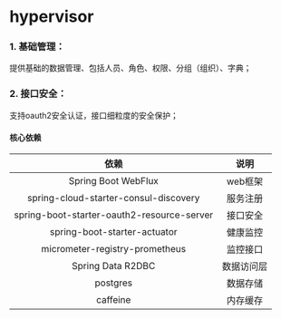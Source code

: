 # hypervisor

### 1. 基础管理：

提供基础的数据管理、包括人员、角色、权限、分组（组织）、字典；

### 2. 接口安全：

支持oauth2安全认证，接口细粒度的安全保护；

#### 核心依赖

|                     依赖                     |  说明   |
|:------------------------------------------:|:-----:|
|            Spring Boot WebFlux             | web框架 |
|   spring-cloud-starter-consul-discovery    | 服务注册  |
| spring-boot-starter-oauth2-resource-server | 接口安全  |
|        spring-boot-starter-actuator        | 健康监控  |
|       micrometer-registry-prometheus       | 监控接口  |
|             Spring Data R2DBC              | 数据访问层 |
|                  postgres                  | 数据存储  |
|                  caffeine                  | 内存缓存  |

